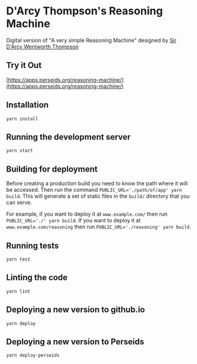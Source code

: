 # D'Arcy Thompson's Reasoning Machine

Digital version of "A very simple Reasoning Machine" designed by
[Sir D'Arcy Wentworth Thompson ](https://en.wikipedia.org/wiki/D%27Arcy_Wentworth_Thompson)

## Try it Out

[https://apps.perseids.org/reasoning-machine/](https://apps.perseids.org/reasoning-machine/)

## Installation

`yarn install`

## Running the development server

`yarn start`

## Building for deployment

Before creating a production build you need to know the path where it will be accessed.
Then run the command `PUBLIC_URL='./path/of/app' yarn build`.
This will generate a set of static files in the `build/` directory that you can serve.

For example, if you want to deploy it at `www.example.com/` then run `PUBLIC_URL='./' yarn build`.
If you want to deploy it at `www.example.com/reasoning` then run
`PUBLIC_URL='./reasoning' yarn build`.

## Running tests

`yarn test`

## Linting the code

`yarn lint`

## Deploying a new version to github.io

`yarn deploy`

## Deploying a new version to Perseids

`yarn deploy-perseids`
